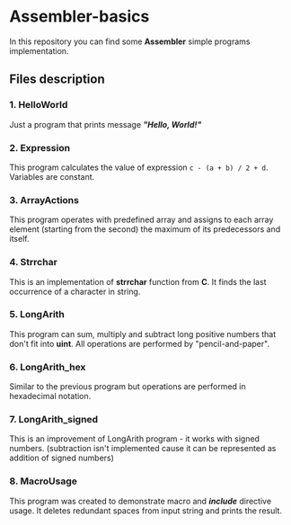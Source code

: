 # Assembler-basics

In this repository you can find some **Assembler** simple programs implementation.

## Files description

### 1. HelloWorld
Just a program that prints message ***"Hello, World!"***

### 2. Expression
This program calculates the value of expression ``` c - (a + b) / 2 + d ```. Variables are constant.

### 3. ArrayActions
This program operates with predefined array and assigns to each array element (starting from the second)
the maximum of its predecessors and itself.

### 4. Strrchar
This is an implementation of **strrchar** function from **C**.
It finds the last occurrence of a character in string.

### 5. LongArith
This program can sum, multiply and subtract long positive numbers that don't fit into **uint**.
All operations are performed by "pencil-and-paper".

### 6. LongArith_hex
Similar to the previous program but operations are performed in hexadecimal notation.

### 7. LongArith_signed
This is an improvement of LongArith program - it works with signed numbers.
(subtraction isn't implemented cause it can be represented as addition of signed numbers)

### 8. MacroUsage
This program was created to demonstrate macro and ***include*** directive usage.
It deletes redundant spaces from input string and prints the result.
